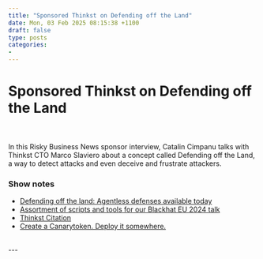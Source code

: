 ```yaml
---
title: "Sponsored Thinkst on Defending off the Land"
date: Mon, 03 Feb 2025 08:15:38 +1100
draft: false
type: posts
categories: 
- 
---
```

# Sponsored Thinkst on Defending off the Land

<br/>

<br/>
In this Risky Business News sponsor interview, Catalin Cimpanu talks with Thinkst CTO Marco Slaviero about a concept called Defending off the Land, a way to detect attacks and even deceive and frustrate attackers.

### Show notes

-   [Defending off the land: Agentless defenses available today](https://www.blackhat.com/eu-24/briefings/schedule/#defending-off-the-land-agentless-defenses-available-today-42284)
-   [Assortment of scripts and tools for our Blackhat EU 2024 talk](https://github.com/thinkst/defending-off-the-land)
-   [Thinkst Citation](https://citation.thinkst.com/)
-   [Create a Canarytoken. Deploy it somewhere.](https://canarytokens.org)

<br/>
---
